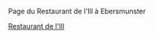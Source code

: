 Page du Restaurant de l'Ill à Ebersmunster

[Restaurant de l'Ill](http://bertrandbenjamin.com/restodelill/)